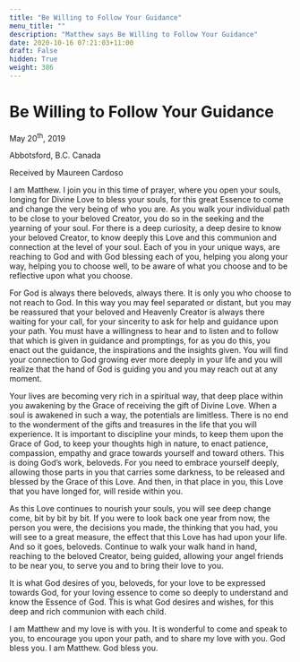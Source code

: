 ```yaml
---
title: "Be Willing to Follow Your Guidance"
menu_title: ""
description: "Matthew says Be Willing to Follow Your Guidance"
date: 2020-10-16 07:21:03+11:00
draft: False
hidden: True
weight: 386
---
```

# Be Willing to Follow Your Guidance


May 20<sup>th</sup>, 2019

Abbotsford, B.C. Canada

Received by Maureen Cardoso



I am Matthew. I join you in this time of prayer, where you open your souls, longing for Divine Love to bless your souls, for this great Essence to come and change the very being of who you are. As you walk your individual path to be close to your beloved Creator, you do so in the seeking and the yearning of your soul. For there is a deep curiosity, a deep desire to know your beloved Creator, to know deeply this Love and this communion and connection at the level of your soul.  Each of you in your unique ways, are reaching to God and with God blessing each of you, helping you along your way, helping you to choose well, to be aware of what you choose and to be reflective upon what you choose. 

For God is always there beloveds, always there. It is only you who choose to not reach to God. In this way you may feel separated or distant, but you may be reassured that your beloved and Heavenly Creator is always there waiting for your call, for your sincerity to ask for help and guidance upon your path. You must have a willingness to hear and to listen and to follow that which is given in guidance and promptings, for as you do this, you enact out the guidance, the inspirations and the insights given. You will find your connection to God growing ever more deeply in your life and you will realize that the hand of God is guiding you and you may reach out at any moment. 

Your lives are becoming very rich in a spiritual way, that deep place within you awakening by the Grace of receiving the gift of Divine Love. When a soul is awakened in such a way, the potentials are limitless. There is no end to the wonderment of the gifts and treasures in the life that you will experience. It is important to discipline your minds, to keep them upon the Grace of God, to keep your thoughts high in nature, to enact patience, compassion, empathy and grace towards yourself and toward others. This is doing God’s work, beloveds. For you need to embrace yourself deeply, allowing those parts in you that carries some darkness, to be released and blessed by the Grace of this Love. And then, in that place in you, this Love that you have longed for, will reside within you. 

As this Love continues to nourish your souls, you will see deep change come, bit by bit by bit. If you were to look back one year from now, the person you were, the decisions you made, the thinking that you had, you will see to a great measure, the effect that this Love has had upon your life. And so it goes, beloveds. Continue to walk your walk hand in hand, reaching to the beloved Creator, being guided, allowing your angel friends to be near you, to serve you and to bring their love to you. 

It is what God desires of you, beloveds, for your love to be expressed towards God, for your loving essence to come so deeply to understand and know the Essence of God. This is what God desires and wishes, for this deep and rich communion with each child. 

I am Matthew and my love is with you. It is wonderful to come and speak to you, to encourage you upon your path, and to share my love with you. God bless you. I am Matthew. God bless you. 